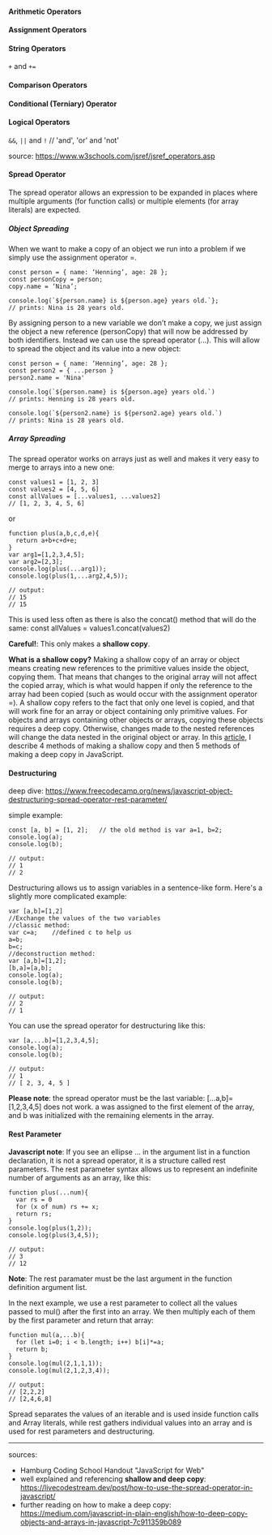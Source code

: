 #### Arithmetic Operators

#### Assignment Operators

#### String Operators

`+` and `+=`

#### Comparison Operators

#### Conditional (Terniary) Operator

#### Logical Operators

`&&`, `||` and `!` // 'and', 'or' and 'not'

source: https://www.w3schools.com/jsref/jsref_operators.asp

#### Spread Operator

The spread operator allows an expression to be expanded in places where multiple arguments (for function calls) or multiple elements (for array literals) are expected.


##### Object Spreading
When we want to make a copy of an object we run into a problem if we simply use the assignment operator =. 
```
const person = { name: ‘Henning’, age: 28 };
const personCopy = person;
copy.name = ‘Nina’;

console.log(`${person.name} is ${person.age} years old.`};
// prints: Nina is 28 years old.
```

By assigning person to a new variable we don’t make a copy, we just assign the object a new reference (personCopy) that will now be addressed by both identifiers.
Instead we can use the spread operator (...). 
This will allow to spread the object and its value into a new object:

```
const person = { name: ‘Henning’, age: 28 };
const person2 = { ...person }
person2.name = 'Nina'

console.log(`${person.name} is ${person.age} years old.`)
// prints: Henning is 28 years old.

console.log(`${person2.name} is ${person2.age} years old.`)
// prints: Nina is 28 years old.
```



##### Array Spreading
The spread operator works on arrays just as well and makes it very easy to merge to arrays into a new one:

```
const values1 = [1, 2, 3]
const values2 = [4, 5, 6]
const allValues = [...values1, ...values2] 
// [1, 2, 3, 4, 5, 6]
```

or 

```
function plus(a,b,c,d,e){
  return a+b+c+d+e;
}
var arg1=[1,2,3,4,5];
var arg2=[2,3];
console.log(plus(...arg1));
console.log(plus(1,...arg2,4,5));

// output:
// 15
// 15
```


This is used less often as there is also the concat() method that will do the same:
const allValues = values1.concat(values2)

**Careful!**: This only makes a **shallow copy**. 

**What is a shallow copy?**
Making a shallow copy of an array or object means creating new references to the primitive values inside the object, copying them.
That means that changes to the original array will not affect the copied array, which is what would happen if only the reference to the array had been copied (such as would occur with the assignment operator =).
A shallow copy refers to the fact that only one level is copied, and that will work fine for an array or object containing only primitive values.
For objects and arrays containing other objects or arrays, copying these objects requires a deep copy. Otherwise, changes made to the nested references will change the data nested in the original object or array.
In this [article](https://medium.com/javascript-in-plain-english/how-to-deep-copy-objects-and-arrays-in-javascript-7c911359b089), I describe 4 methods of making a shallow copy and then 5 methods of making a deep copy in JavaScript.


#### Destructuring
deep dive: https://www.freecodecamp.org/news/javascript-object-destructuring-spread-operator-rest-parameter/

simple example:
```
const [a, b] = [1, 2];   // the old method is var a=1, b=2;
console.log(a);
console.log(b);

// output:
// 1
// 2
```

Destructuring allows us to assign variables in a sentence-like form. 
Here's a slightly more complicated example:

```
var [a,b]=[1,2]
//Exchange the values of the two variables
//classic method:
var c=a;    //defined c to help us
a=b;
b=c;
//deconstruction method:
var [a,b]=[1,2];
[b,a]=[a,b];
console.log(a);
console.log(b);

// output:
// 2
// 1
```

You can use the spread operator for destructuring like this:

```
var [a,...b]=[1,2,3,4,5];
console.log(a);
console.log(b);

// output:
// 1
// [ 2, 3, 4, 5 ]
```
**Please note**: the spread operator must be the last variable: [...a,b]=[1,2,3,4,5] does not work.
a was assigned to the first element of the array, and b was initialized with the remaining elements in the array.

#### Rest Parameter

**Javascript note**: If you see an ellipse ... in the argument list in a function declaration, it is not a spread operator, it is a structure called rest parameters. The rest parameter syntax allows us to represent an indefinite number of arguments as an array, like this: 

```
function plus(...num){
  var rs = 0
  for (x of num) rs += x;
  return rs;
}
console.log(plus(1,2));
console.log(plus(3,4,5));

// output:
// 3
// 12
```

**Note**: The rest paramater must be the last argument in the function definition argument list.

In the next example, we use a rest parameter to collect all the values passed to mul() after the first into an array. We then multiply each of them by the first parameter and return that array:

```
function mul(a,...b){
  for (let i=0; i < b.length; i++) b[i]*=a;
  return b;
}
console.log(mul(2,1,1,1));
console.log(mul(2,1,2,3,4));

// output:
// [2,2,2]
// [2,4,6,8]
```

Spread separates the values of an iterable and is used inside function calls and Array literals, while rest gathers individual values into an array and is used for rest parameters and destructuring.

--- 





sources: 
- Hamburg Coding School Handout "JavaScript for Web"
- well explained and referencing **shallow and deep copy**: https://livecodestream.dev/post/how-to-use-the-spread-operator-in-javascript/
- further reading on how to make a deep copy: https://medium.com/javascript-in-plain-english/how-to-deep-copy-objects-and-arrays-in-javascript-7c911359b089


